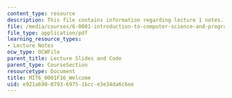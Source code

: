 ```yaml
---
content_type: resource
description: This file contains information regarding lecture 1 notes.
file: /media/courses/6-0001-introduction-to-computer-science-and-programming-in-python-fall-2016/e921a690079369751bcce3e34da6c6ee_MIT6_0001F16_Lec1.pdf
file_type: application/pdf
learning_resource_types:
- Lecture Notes
ocw_type: OCWFile
parent_title: Lecture Slides and Code
parent_type: CourseSection
resourcetype: Document
title: MIT6_0001F16_Welcome
uid: e921a690-0793-6975-1bcc-e3e34da6c6ee
---
```

